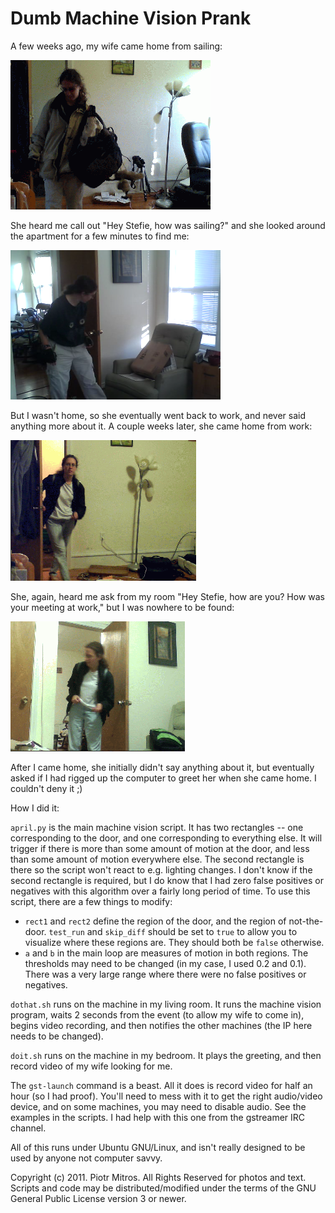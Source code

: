 Dumb Machine Vision Prank
=========================

A few weeks ago, my wife came home from sailing:

![Image of Stefanie in home](noboy0.png)

She heard me call out &quot;Hey Stefie, how was sailing?&quot; and she looked
around the apartment for a few minutes to find me:

![Image of Stefanie in home](noboy1.png)

But I wasn't home, so she eventually went back to work, and never said
anything more about it. A couple weeks later, she came home from work:

![Image of Stefanie in home](noboy2.png)

She, again, heard me ask from my room &quot;Hey Stefie, how are you? How was your
meeting at work,&quot; but I was nowhere to be found:

![Image of Stefanie in home](noboy3.png)

After I came home, she initially didn't say anything about it, but
eventually asked if I had rigged up the computer to greet her when she
came home. I couldn't deny it ;)

How I did it: 

`april.py` is the main machine vision script. It
has two rectangles -- one corresponding to the door, and one
corresponding to everything else. It will trigger if there is more
than some amount of motion at the door, and less than some amount of
motion everywhere else. The second rectangle is there so the script
won't react to e.g. lighting changes. I don't know if the second
rectangle is required, but I do know that I had zero false positives
or negatives with this algorithm over a fairly long period of time. To
use this script, there are a few things to modify:

* `rect1` and `rect2` define the region of the door, and the region of
  not-the-door. `test_run` and `skip_diff` should be set to `true` to
  allow you to visualize where these regions are. They should both be
  `false` otherwise.
* `a` and `b` in the main loop are measures of motion in both
  regions. The thresholds may need to be changed (in my case, I used 0.2
  and 0.1). There was a very large range where there were no false
  positives or negatives.

`dothat.sh` runs on the machine in my living room. It runs the machine
vision program, waits 2 seconds from the event (to allow my wife to
come in), begins video recording, and then notifies the other machines
(the IP here needs to be changed).

`doit.sh` runs on the machine in my bedroom. It plays the greeting,
and then record video of my wife looking for me.

The `gst-launch` command is a beast. All it does is record video for
half an hour (so I had proof). You'll need to mess with it to get the
right audio/video device, and on some machines, you may need to
disable audio. See the examples in the scripts. I had help with this
one from the gstreamer IRC channel.

All of this runs under Ubuntu GNU/Linux, and isn't really
designed to be used by anyone not computer savvy.

Copyright (c) 2011. Piotr Mitros. All Rights Reserved for photos
and text. Scripts and code may be distributed/modified under the terms
of the GNU General Public License version 3 or newer.
